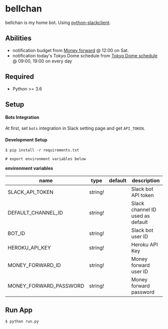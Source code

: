 # bellchan
bellchan is my home bot. Using [python-slackclient](https://github.com/slackapi/python-slackclient).


## Abilities
- notification budget from [Money forward](https://moneyforward.com/) @ 12:00 on Sat.
- notification today's Tokyo Dome schedule from [Tokyo Dome schedule](https://www.tokyo-dome.co.jp/dome/event/schedule.html) @ 09:00, 19:00 on every day


## Required
- Python >= 3.6


## Setup
#### Bots Integration
At first, set `bots` integration in Slack setting page and get `API_TOKEN`.


#### Development Setup
```
$ pip install -r requirements.txt

# export environment variables below
```

__environment variables__

| name                   | type    | default | description                                         |
|------------------------|---------|---------|-----------------------------------------------------|
| SLACK_API_TOKEN        | string! |         | Slack bot API token                                 |
| DEFAULT_CHANNEL_ID     | string! |         | Slack channel ID used as default                    |
| BOT_ID                 | string! |         | Slack bot user ID                                   |
| HEROKU_API_KEY         | string! |         | Heroku API Key                                      |
| MONEY_FORWARD_ID       | string! |         | Money forward user ID                               |
| MONEY_FORWARD_PASSWORD | string! |         | Money forward password                              |


## Run App
```
$ python run.py
```
